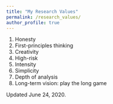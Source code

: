 ```yaml
---
title: "My Research Values"
permalink: /research_values/
author_profile: true
---
```


1. Honesty
1. First-principles thinking
1. Creativity
1. High-risk
1. Intensity
1. Simplicity
1. Depth of analysis
1. Long-term vision: play the long game

Updated June 24, 2020.